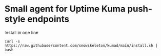 # Small agent for Uptime Kuma push-style endpoints

Install in one line

```
curl -s https://raw.githubusercontent.com/snowskeleton/kumad/main/install.sh | bash
```

